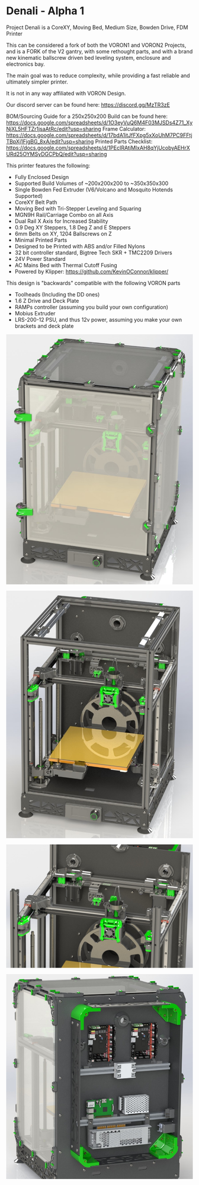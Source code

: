 # Denali - Alpha 1
Project Denali is a CoreXY, Moving Bed, Medium Size, Bowden Drive, FDM Printer

This can be considered a fork of both the VORON1 and VORON2 Projects, and is a FORK of the V2 gantry, with some rethought parts, and with a brand new kinematic ballscrew driven bed leveling system, enclosure and electronics bay.

The main goal was to reduce complexity, while providing a fast reliable and ultimately simpler printer.

It is not in any way affiliated with VORON Design.

Our discord server can be found here: https://discord.gg/MzTR3zE

BOM/Sourcing Guide for a 250x250x200 Build can be found here: https://docs.google.com/spreadsheets/d/1O3eyVuQ6M4F03MJSDs4Z71_XyNjXL5HFTZr1jsaAtRc/edit?usp=sharing
Frame Calculator: https://docs.google.com/spreadsheets/d/17bdA1itJfFXpg5xXoUhM7PC9FFtjTBpXj1FjgBG_8xA/edit?usp=sharing
Printed Parts Checklist: https://docs.google.com/spreadsheets/d/1PEcIRAtjMIxAH8qYjUcobyAEHrXURd25OYMSyDGCPbQ/edit?usp=sharing

This printer features the following:
 - Fully Enclosed Design
 - Supported Build Volumes of ~200x200x200 to ~350x350x300
 - Single Bowden Fed Extruder (V6/Volcano and Mosquito Hotends Supported)
 - CoreXY Belt Path
 - Moving Bed with Tri-Stepper Leveling and Squaring
 - MGN9H Rail/Carriage Combo on all Axis
 - Dual Rail X Axis for Increased Stability
 - 0.9 Deg XY Steppers, 1.8 Deg Z and E Steppers
 - 6mm Belts on XY, 1204 Ballscrews on Z
 - Minimal Printed Parts
 - Designed to be Printed with ABS and/or Filled Nylons
 - 32 bit controller standard, Bigtree Tech SKR + TMC2209 Drivers
 - 24V Power Standard
 - AC Mains Bed with Thermal Cutoff Fusing
 - Powered by Klipper: https://github.com/KevinOConnor/klipper/

This design is "backwards" compatible with the following VORON parts
 - Toolheads (Including the DD ones)
 - 1.6 Z Drive and Deck Plate
 - RAMPs controller (assuming you build your own configuration)
 - Mobius Extruder
 - LRS-200-12 PSU, and thus 12v power, assuming you make your own brackets and deck plate
 
 ![Image of Denali with Panels](https://github.com/Annex-Engineering/Denali/blob/master/Images/Denali_-_ISO_Machine.JPG?raw=true)
 
 ![Image of Denali without Panels](https://github.com/Annex-Engineering/Denali/blob/master/Images/Denali_-_Whole_Machine.JPG?raw=true)
  
 ![Image of Denali Gantry](https://raw.githubusercontent.com/Annex-Engineering/Denali/master/Images/Denali_-_Sectioned_Top_View.JPG)
 
 ![Image of Denali Electrical Box](https://github.com/Annex-Engineering/Denali/blob/master/Images/Denali_-_Electronics.JPG?raw=true)
